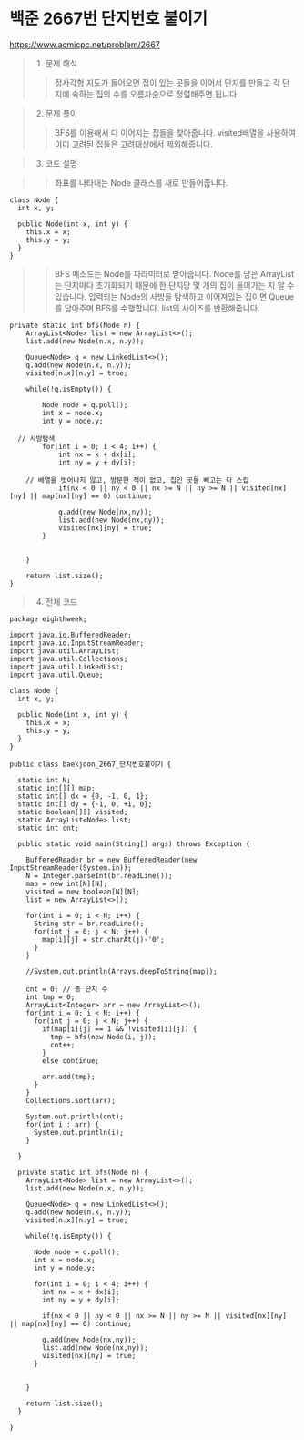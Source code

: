 # 백준 2667번 단지번호 붙이기

https://www.acmicpc.net/problem/2667

> 1. 문제 해석
> > 정사각형 지도가 들어오면 집이 있는 곳들을 이어서 단지를 만들고 각 단지에 속하는 집의 수를 오름차순으로 정렬해주면 됩니다. 

> 2. 문제 풀이
> > BFS를 이용해서 다 이어지는 집들을 찾아줍니다. visited배열을 사용하여 이미 고려된 집들은 고려대상에서 제외해줍니다.

> 3. 코드 설명

> > 좌표를 나타내는 Node 클래스를 새로 만들어줍니다.  

    class Node {
      int x, y;

      public Node(int x, int y) {
        this.x = x;
        this.y = y;
      }
    }


> >  BFS 메소드는 Node를 파라미터로 받아줍니다. Node를 담은 ArrayList는 단지마다 초기화되기 때문에 한 단지당 몇 개의 집이 들어가는 지 알 수 있습니다. 입력되는 Node의 사방을 탐색하고 이어져있는 집이면 Queue를 담아주며 BFS를 수행합니다. list의 사이즈를 반환해줍니다. 

	private static int bfs(Node n) {
		ArrayList<Node> list = new ArrayList<>();
		list.add(new Node(n.x, n.y));
		
		Queue<Node> q = new LinkedList<>();
		q.add(new Node(n.x, n.y));
		visited[n.x][n.y] = true;
		
		while(!q.isEmpty()) {
			
			Node node = q.poll();
			int x = node.x;
			int y = node.y;
			
      // 사방탐색
			for(int i = 0; i < 4; i++) {
				int nx = x + dx[i];
				int ny = y + dy[i];
				
        // 배열을 벗어나지 않고, 방문한 적이 없고, 집인 곳들 빼고는 다 스킵
				if(nx < 0 || ny < 0 || nx >= N || ny >= N || visited[nx][ny] || map[nx][ny] == 0) continue;
				
				q.add(new Node(nx,ny));
				list.add(new Node(nx,ny));
				visited[nx][ny] = true;
			}
			
			
		}

		return list.size();
	} 


> 4. 전체 코드

    package eighthweek;

    import java.io.BufferedReader;
    import java.io.InputStreamReader;
    import java.util.ArrayList;
    import java.util.Collections;
    import java.util.LinkedList;
    import java.util.Queue;

    class Node {
      int x, y;

      public Node(int x, int y) {
        this.x = x;
        this.y = y;
      }
    }

    public class baekjoon_2667_단지번호붙이기 {

      static int N;
      static int[][] map;
      static int[] dx = {0, -1, 0, 1};
      static int[] dy = {-1, 0, +1, 0};
      static boolean[][] visited;
      static ArrayList<Node> list;
      static int cnt;

      public static void main(String[] args) throws Exception {

        BufferedReader br = new BufferedReader(new InputStreamReader(System.in));
        N = Integer.parseInt(br.readLine());
        map = new int[N][N];
        visited = new boolean[N][N];
        list = new ArrayList<>();

        for(int i = 0; i < N; i++) {
          String str = br.readLine();
          for(int j = 0; j < N; j++) {
            map[i][j] = str.charAt(j)-'0';
          }
        }

        //System.out.println(Arrays.deepToString(map));

        cnt = 0; // 총 단지 수
        int tmp = 0;
        ArrayList<Integer> arr = new ArrayList<>();
        for(int i = 0; i < N; i++) {
          for(int j = 0; j < N; j++) {
            if(map[i][j] == 1 && !visited[i][j]) {
              tmp = bfs(new Node(i, j));
              cnt++;
            }
            else continue;

            arr.add(tmp);
          }
        }
        Collections.sort(arr);

        System.out.println(cnt);
        for(int i : arr) {
          System.out.println(i);
        }

      }

      private static int bfs(Node n) {
        ArrayList<Node> list = new ArrayList<>();
        list.add(new Node(n.x, n.y));

        Queue<Node> q = new LinkedList<>();
        q.add(new Node(n.x, n.y));
        visited[n.x][n.y] = true;

        while(!q.isEmpty()) {

          Node node = q.poll();
          int x = node.x;
          int y = node.y;

          for(int i = 0; i < 4; i++) {
            int nx = x + dx[i];
            int ny = y + dy[i];

            if(nx < 0 || ny < 0 || nx >= N || ny >= N || visited[nx][ny] || map[nx][ny] == 0) continue;

            q.add(new Node(nx,ny));
            list.add(new Node(nx,ny));
            visited[nx][ny] = true;
          }


        }

        return list.size();
      } 

    }
